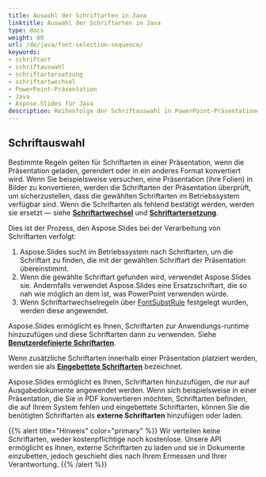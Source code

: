 ```yaml
---
title: Auswahl der Schriftarten in Java
linktitle: Auswahl der Schriftarten in Java
type: docs
weight: 80
url: /de/java/font-selection-sequence/
keywords:
- schriftart
- schriftauswahl
- schriftartersetzung
- schriftartwechsel
- PowerPoint-Präsentation
- Java
- Aspose.Slides für Java
description: Reihenfolge der Schriftauswahl in PowerPoint-Präsentationen in Java
---
```


## Schriftauswahl

Bestimmte Regeln gelten für Schriftarten in einer Präsentation, wenn die Präsentation geladen, gerendert oder in ein anderes Format konvertiert wird. Wenn Sie beispielsweise versuchen, eine Präsentation (ihre Folien) in Bilder zu konvertieren, werden die Schriftarten der Präsentation überprüft, um sicherzustellen, dass die gewählten Schriftarten im Betriebssystem verfügbar sind. Wenn die Schriftarten als fehlend bestätigt werden, werden sie ersetzt — siehe [**Schriftartwechsel**](https://docs.aspose.com/slides/java/font-replacement/) und [**Schriftartersetzung**](https://docs.aspose.com/slides/java/font-substitution/).

Dies ist der Prozess, den Aspose.Slides bei der Verarbeitung von Schriftarten verfolgt:

1. Aspose.Slides sucht im Betriebssystem nach Schriftarten, um die Schriftart zu finden, die mit der gewählten Schriftart der Präsentation übereinstimmt.
2. Wenn die gewählte Schriftart gefunden wird, verwendet Aspose.Slides sie. Andernfalls verwendet Aspose.Slides eine Ersatzschriftart, die so nah wie möglich an dem ist, was PowerPoint verwenden würde.
3. Wenn Schriftartwechselregeln über [FontSubstRule](https://reference.aspose.com/slides/java/com.aspose.slides/fontsubstrule/) festgelegt wurden, werden diese angewendet.

Aspose.Slides ermöglicht es Ihnen, Schriftarten zur Anwendungs-runtime hinzuzufügen und diese Schriftarten dann zu verwenden. Siehe [**Benutzerdefinierte Schriftarten**](https://docs.aspose.com/slides/java/custom-font/).

Wenn zusätzliche Schriftarten innerhalb einer Präsentation platziert werden, werden sie als [**Eingebettete Schriftarten**](https://docs.aspose.com/slides/java/embedded-font/) bezeichnet.

Aspose.Slides ermöglicht es Ihnen, Schriftarten hinzuzufügen, die *nur* auf Ausgabedokumente angewendet werden. Wenn sich beispielsweise in einer Präsentation, die Sie in PDF konvertieren möchten, Schriftarten befinden, die auf Ihrem System fehlen und eingebettete Schriftarten, können Sie die benötigten Schriftarten als **externe Schriftarten** hinzufügen oder laden.

{{% alert title="Hinweis" color="primary" %}} 
Wir verteilen keine Schriftarten, weder kostenpflichtige noch kostenlose. Unsere API ermöglicht es Ihnen, externe Schriftarten zu laden und sie in Dokumente einzubetten, jedoch geschieht dies nach Ihrem Ermessen und Ihrer Verantwortung.
{{% /alert %}}